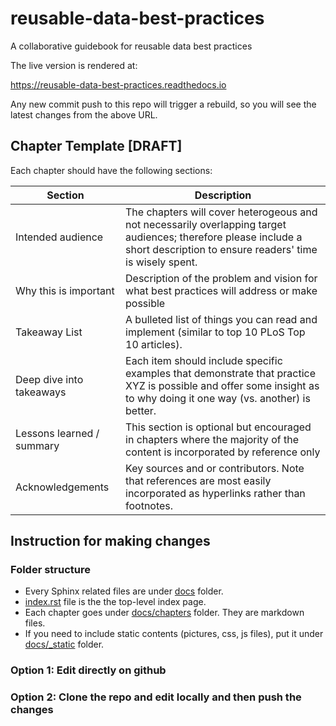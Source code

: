 # reusable-data-best-practices
A collaborative guidebook for reusable data best practices

The live version is rendered at:

https://reusable-data-best-practices.readthedocs.io

Any new commit push to this repo will trigger a rebuild, so you will see the latest changes from the above URL.

## Chapter Template [DRAFT]
Each chapter should have the following sections:

| Section  | Description |
|  --------|-------------|
|Intended audience | The chapters will cover heterogeous and not necessarily overlapping target audiences; therefore please include a short description to ensure readers' time is wisely spent. |
|Why this is important| Description of the problem and vision for what best practices will address or make possible|
| Takeaway List | A bulleted list of things you can read and implement (similar to top 10 PLoS Top 10 articles). 
| Deep dive into takeaways | Each item should include specific examples that demonstrate that practice XYZ is possible and offer some insight as to why doing it one way (vs. another) is better. |
|Lessons learned / summary | This section is optional but encouraged in chapters where the majority of the content is incorporated by reference only | 
| Acknowledgements | Key sources and or contributors. Note that references are most easily incorporated as hyperlinks rather than footnotes.|


## Instruction for making changes

### Folder structure
   * Every Sphinx related files are under [docs](docs) folder.
   * [index.rst](docs/index.rst) file is the the top-level index page.
   * Each chapter goes under [docs/chapters](docs/chapters) folder. They are markdown files.
   * If you need to include static contents (pictures, css, js files), put it under [docs/_static](_docs/static) folder.

### Option 1: Edit directly on github

### Option 2: Clone the repo and edit locally and then push the changes




